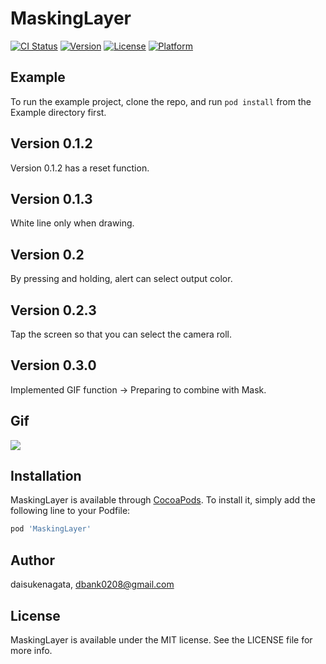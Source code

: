 # MaskingLayer

[![CI Status](https://img.shields.io/travis/daisukenagata/MaskingLayer.svg?style=flat)](https://travis-ci.org/daisukenagata/MaskingLayer)
[![Version](https://img.shields.io/cocoapods/v/MaskingLayer.svg?style=flat)](https://cocoapods.org/pods/MaskingLayer)
[![License](https://img.shields.io/cocoapods/l/MaskingLayer.svg?style=flat)](https://cocoapods.org/pods/MaskingLayer)
[![Platform](https://img.shields.io/cocoapods/p/MaskingLayer.svg?style=flat)](https://cocoapods.org/pods/MaskingLayer)

## Example

To run the example project, clone the repo, and run `pod install` from the Example directory first.

## Version 0.1.2

Version 0.1.2 has a reset function.

## Version 0.1.3

White line only when drawing.

## Version 0.2

By pressing and holding, alert can select output color.

## Version 0.2.3

Tap the screen so that you can select the camera roll.

## Version 0.3.0

Implemented GIF function → Preparing to combine with Mask.

## Gif

![](https://github.com/daisukenagata/MaskingLayer/blob/master/MovieGif.gif)

## Installation

MaskingLayer is available through [CocoaPods](https://cocoapods.org). To install
it, simply add the following line to your Podfile:

```ruby
pod 'MaskingLayer'
```

## Author

daisukenagata, dbank0208@gmail.com

## License

MaskingLayer is available under the MIT license. See the LICENSE file for more info.
